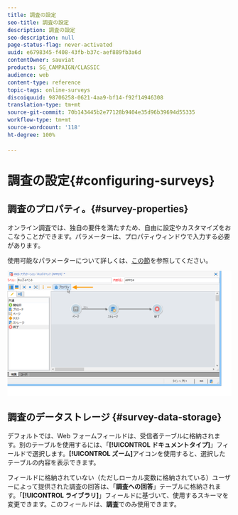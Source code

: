 ```yaml
---
title: 調査の設定
seo-title: 調査の設定
description: 調査の設定
seo-description: null
page-status-flag: never-activated
uuid: e6798345-f408-43fb-b37c-aef889fb3a6d
contentOwner: sauviat
products: SG_CAMPAIGN/CLASSIC
audience: web
content-type: reference
topic-tags: online-surveys
discoiquuid: 98706258-0621-4aa9-bf14-f92f14946308
translation-type: tm+mt
source-git-commit: 70b143445b2e77128b9404e35d96b39694d55335
workflow-type: tm+mt
source-wordcount: '118'
ht-degree: 100%

---
```



# 調査の設定{#configuring-surveys}

## 調査のプロパティ。{#survey-properties}

オンライン調査では、独自の要件を満たすため、自由に設定やカスタマイズをおこなうことができます。パラメーターは、プロパティウィンドウで入力する必要があります。

使用可能なパラメーターについて詳しくは、[この節](../../web/using/defining-web-forms-properties.md)を参照してください。

![](assets/s_ncs_admin_survey_properties_general.png)

## 調査のデータストレージ {#survey-data-storage}

デフォルトでは、Web フォームフィールドは、受信者テーブルに格納されます。別のテーブルを使用するには、「**[!UICONTROL ドキュメントタイプ]**」フィールドで選択します。**[!UICONTROL ズーム]**&#x200B;アイコンを使用すると、選択したテーブルの内容を表示できます。

フィールドに格納されていない（ただしローカル変数に格納されている）ユーザーによって提供された調査の回答は、「**調査への回答**」テーブルに格納されます。「**[!UICONTROL ライブラリ]**」フィールドに基づいて、使用するスキーマを変更できます。このフィールドは、**調査**&#x200B;でのみ使用できます。
